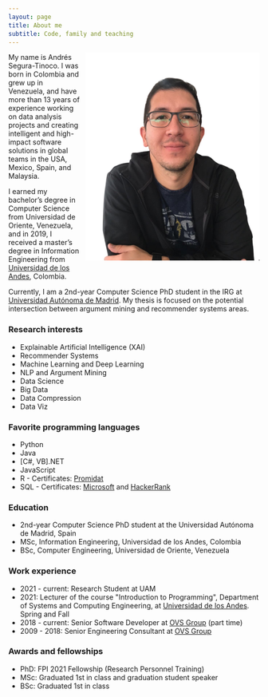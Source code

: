 ```yaml
---
layout: page
title: About me
subtitle: Code, family and teaching
---
```


<div>
    <img alt="Andrés Segura-Tinoco image" src="https://raw.githubusercontent.com/ansegura7/ansegura7.github.io/master/img/avatar-icon-ast.jpg" style="width:350px; float:right; margin-left:10px; margin-bottom:15px;" >
    <p>My name is Andrés Segura-Tinoco. I was born in Colombia and grew up in Venezuela, and have more than 13 years of experience working on data analysis projects and creating intelligent and high-impact software solutions in global teams in the USA, Mexico, Spain, and Malaysia.</p>
    <p>I earned my bachelor’s degree in Computer Science from Universidad de Oriente, Venezuela, and in 2019, I received a master’s degree in Information Engineering from <a href="https://sistemas.uniandes.edu.co/es/mine" target="_blank">Universidad de los Andes</a>, Colombia.</p>
</div>

Currently, I am a 2nd-year Computer Science PhD student in the IRG at <a href="http://www.uam.es/EscuelaDoctorado/Programa-de-Doctorado-en-Ingenier%C3%ADa-Inform%C3%A1tica-/1446711329597.htm?language=en_GB&nDept=2&pid=1446711296967&pidDept=1446711297278" target="_blank">Universidad Autónoma de Madrid</a>. My thesis is focused on the potential intersection between argument mining and recommender systems areas.

### Research interests
- Explainable Artificial Intelligence (XAI)
- Recommender Systems
- Machine Learning and Deep Learning
- NLP and Argument Mining
- Data Science
- Big Data
- Data Compression
- Data Viz

### Favorite programming languages
- Python
- Java
- \[C#, VB\].NET
- JavaScript
- R - Certificates: <a href="https://www.dropbox.com/s/fd02z2zn4qjaw0a/10.%20Diploma%20Final.pdf?dl=0" target="_blank">Promidat</a>
- SQL - Certificates: <a href="https://www.credly.com/badges/09061afa-4473-448b-826d-a12a4032a035/linked_in_profile" target="_blank">Microsoft</a> and <a href="https://www.hackerrank.com/certificates/93c0819ebb4e" target="_blank">HackerRank</a>

### Education
- 2nd-year Computer Science PhD student at the Universidad Autónoma de Madrid, Spain
- MSc, Information Engineering, Universidad de los Andes, Colombia
- BSc, Computer Engineering, Universidad de Oriente, Venezuela

### Work experience
- 2021 - current: Research Student at UAM
- 2021: Lecturer of the course "Introduction to Programming", Department of Systems and Computing Engineering, at <a href="https://uniandes.edu.co/" target="_blank">Universidad de los Andes</a>. Spring and Fall
- 2018 - current: Senior Software Developer at <a href="http://ovsgroup.com/" target="_blank">OVS Group</a> (part time)
- 2009 - 2018: Senior Engineering Consultant at <a href="http://ovsgroup.com/" target="_blank">OVS Group</a>

### Awards and fellowships
- PhD: FPI 2021 Fellowship (Research Personnel Training)
- MSc: Graduated 1st in class and graduation student speaker
- BSc: Graduated 1st in class
